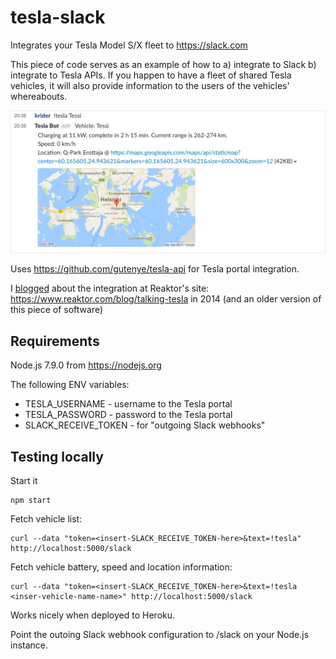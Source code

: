 # tesla-slack

Integrates your Tesla Model S/X fleet to https://slack.com

This piece of code serves as an example of how to a) integrate to Slack b) integrate to Tesla APIs. If you happen to have a fleet of shared Tesla vehicles, it will also provide information to the users of the vehicles' whereabouts.

!["Slack integration screenshot"](screenshot.png)

Uses https://github.com/gutenye/tesla-api for Tesla portal integration.

I [blogged](blogpost.md) about the integration at Reaktor's site: https://www.reaktor.com/blog/talking-tesla in 2014 (and an older version of this piece of software)

## Requirements

Node.js 7.9.0 from https://nodejs.org

The following ENV variables:
* TESLA_USERNAME - username to the Tesla portal
* TESLA_PASSWORD - password to the Tesla portal
* SLACK_RECEIVE_TOKEN - for "outgoing Slack webhooks"

## Testing locally

Start it

    npm start

Fetch vehicle list:

    curl --data "token=<insert-SLACK_RECEIVE_TOKEN-here>&text=!tesla" http://localhost:5000/slack

Fetch vehicle battery, speed and location information:

    curl --data "token=<insert-SLACK_RECEIVE_TOKEN-here>&text=!tesla <inser-vehicle-name-name>" http://localhost:5000/slack

Works nicely when deployed to Heroku.

Point the outoing Slack webhook configuration to /slack on your Node.js instance.
